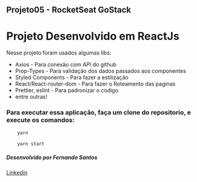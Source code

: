 ## Projeto05 - RocketSeat GoStack


<h1>Projeto Desenvolvido em ReactJs</h1>

<p>Nesse projeto foram usados algumas libs:</p>

<ul>
    <li>Axios - Para conexão com API do github</li>
    <li>Prop-Types - Para validação dos dados passados aos componentes</li>
    <li>Styled Components - Para fazer a estilização</li>
    <li>React/React-router-dom - Para fazer o Roteamento das paginas</li>
    <li>Prettier, eslint -  Para padronizar o codigo</li>
    <li>entre outras!</li>
</ul>



<h3>
Para executar essa aplicação, faça um clone do repositorio, e execute os comandos:</h3>

```js
    yarn
```
```js
    yarn start
```



<h5>Desenvolvido por Fernando Santos</h5>
<a href='https://www.linkedin.com/in/fernando-santos-686632122/'>Linkedin</a>
